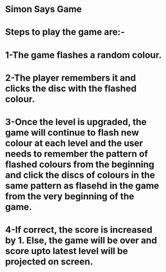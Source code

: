 # Simon Says Game
# Steps to play the game are:-

# 1-The game flashes a random colour.
# 2-The player remembers it and clicks the disc with the flashed colour.
# 3-Once the level is upgraded, the game will continue to flash new colour at each level and the user needs to remember the pattern of flashed colours from the beginning and click the discs of colours in the same pattern as flasehd in the game from the very beginning of the game.
# 4-If correct, the score is increased by 1. Else, the game will be over and score upto latest level will be projected on screen.

